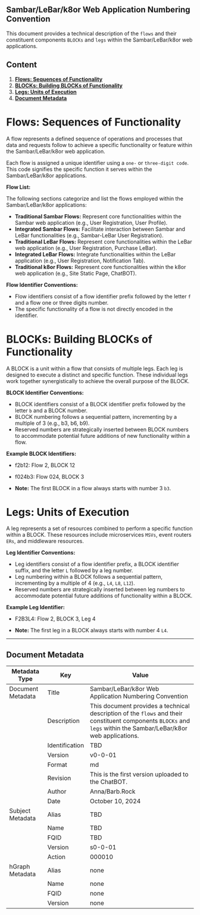 ## Sambar/LeBar/k8or Web Application Numbering Convention

This document provides a technical description of the `flows` and their constituent components `BLOCKs` and `legs` within the Sambar/LeBar/k8or web applications.

## Content

1. **[Flows: Sequences of Functionality](#Flows-Sequences-of-Functionality)**
2. **[BLOCKs: Building BLOCKs of Functionality](#BLOCKs-Building-BLOCKs-of-Functionality)**
3. **[Legs: Units of Execution](#Legs-Units-of-Execution)**
4. **[Document Metadata](#Document-Metadata)**

<h1 id="Flows-Sequences-of-Functionality">Flows: Sequences of Functionality</h1>

A flow represents a defined sequence of operations and processes that data and requests follow to achieve a specific functionality or feature within the Sambar/LeBar/k8or web application. 

Each flow is assigned a unique identifier using a `one-` or `three-digit code`. This code signifies the specific function it serves within the Sambar/LeBar/k8or applications.

**Flow List:**

The following sections categorize and list the flows employed within the Sambar/LeBar/k8or applications:

* **Traditional Sambar Flows:** Represent core functionalities within the Sambar web application (e.g., User Registration, User Profile).
* **Integrated Sambar Flows:** Facilitate interaction between Sambar and LeBar functionalities (e.g., Sambar-LeBar User Registration).
* **Traditional LeBar Flows:** Represent core functionalities within the LeBar web application (e.g., User Registration, Purchase LeBar).
* **Integrated LeBar Flows:** Integrate functionalities within the LeBar application (e.g., User Registration, Notification Tab).
* **Traditional k8or Flows:** Represent core functionalities within the k8or web application (e.g., Site Static Page, ChatBOT).

**Flow Identifier Conventions:**

* Flow identifiers consist of a flow identifier prefix followed by the letter `f` and a flow one or three digits number.
* The specific functionality of a flow is not directly encoded in the identifier.

<h1 id="BLOCKs-Building-BLOCKs-of-Functionality">BLOCKs: Building BLOCKs of Functionality</h1>

A BLOCK is a unit within a flow that consists of multiple legs. Each leg is designed to execute a distinct and specific function. These individual legs work together synergistically to achieve the overall purpose of the BLOCK.

**BLOCK Identifier Conventions:**

* BLOCK identifiers consist of a BLOCK identifier prefix followed by the letter `b` and a BLOCK number.
* BLOCK numbering follows a sequential pattern, incrementing by a multiple of 3 (e.g., b3, b6, b9).
* Reserved numbers are strategically inserted between BLOCK numbers to accommodate potential future additions of new functionality within a flow.

**Example BLOCK Identifiers:**

* f2b12: Flow 2, BLOCK 12
* f024b3: Flow 024, BLOCK 3

* **Note:** The first BLOCK in a flow always starts with number 3 `b3`.

<h1 id="Legs-Units-of-Execution">Legs: Units of Execution</h1>

A leg represents a set of resources combined to perform a specific function within a BLOCK. These resources include microservices `MSVs`, event routers `ERs`, and middleware resources.

**Leg Identifier Conventions:**

* Leg identifiers consist of a flow identifier prefix, a BLOCK identifier suffix, and the letter `L` followed by a leg number.
* Leg numbering within a BLOCK follows a sequential pattern, incrementing by a multiple of 4 (e.g., `L4`, `L8`, `L12`).
* Reserved numbers are strategically inserted between leg numbers to accommodate potential future additions of functionality within a BLOCK.

**Example Leg Identifier:**

* F2B3L4: Flow 2, BLOCK 3, Leg 4

* **Note:** The first leg in a BLOCK always starts with number 4 `L4`.

---

<h2 id="Document-Metadata">Document Metadata</h2>

| Metadata Type | Key | Value |
|---|---|---|
| Document Metadata | Title | Sambar/LeBar/k8or Web Application Numbering Convention |
| | Description | This document provides a technical description of the `flows` and their constituent components `BLOCKs` and `legs` within the Sambar/LeBar/k8or web applications. |
| | Identification | TBD | |
| | Version | v0-0-01 | |
| | Format | md | |
| | Revision | This is the first version uploaded to the ChatBOT. |
| | Author | Anna/Barb.Rock |
| | Date | October 10, 2024 |
| Subject Metadata | Alias | TBD |
| |  Name | TBD |
| |  FQID | TBD |
| |  Version | s0-0-01 |
| |  Action | 000010 |
| hGraph Metadata | Alias | none |
| |  Name | none |
| |  FQID | none |
| |  Version | none |
